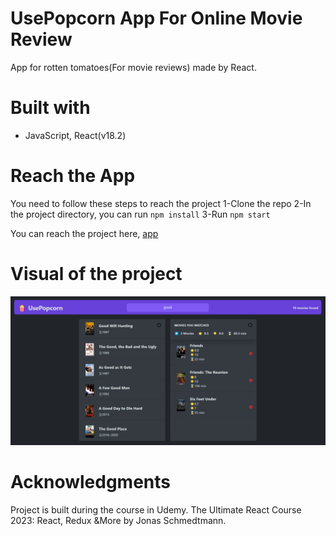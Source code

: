 # UsePopcorn App For Online Movie Review

App for rotten tomatoes(For movie reviews) made by React.

# Built with

- JavaScript, React(v18.2)

# Reach the App

You need to follow these steps to reach the project
1-Clone the repo
2-In the project directory, you can run `npm install`
3-Run `npm start`

You can reach the project here, [app](https://berenvrl.github.io/usePopcorn-react/)

# Visual of the project

![app-visual](./visual-popcorn.png)

# Acknowledgments

Project is built during the course in Udemy.
The Ultimate React Course 2023: React, Redux &More by Jonas Schmedtmann.
